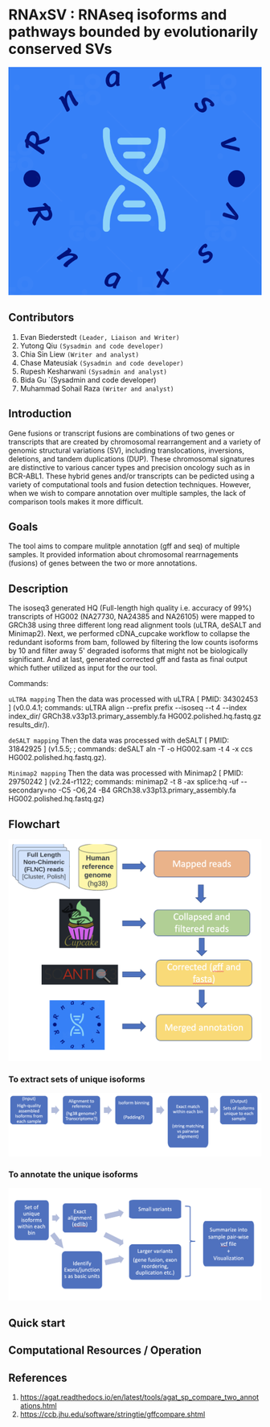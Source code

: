 # RNAxSV : RNAseq isoforms and pathways bounded by evolutionarily conserved SVs

![](images/logo.png)

## Contributors
1. Evan	Biederstedt `(Leader, Liaison and Writer)`
2. Yutong	Qiu `(Sysadmin and code developer)`
3. Chia Sin	Liew `(Writer and analyst)`
4. Chase	Mateusiak `(Sysadmin and code developer)`
5. Rupesh	Kesharwani `(Sysadmin and analyst)`
6. Bida	Gu `(Sysadmin and code developer)
7. Muhammad Sohail Raza `(Writer and analyst)`


## Introduction
Gene fusions or transcript fusions are combinations of two genes or transcripts that are created by chromosomal rearrangement and a variety of genomic structural variations (SV), including translocations, inversions, deletions, and tandem duplications (DUP). These chromosomal signatures are distinctive to various cancer types and precision oncology such as in BCR-ABL1.
These hybrid genes and/or transcripts can be pedicted using a variety of computational tools and fusion detection techniques. However, when we wish to compare annotation over multiple samples, the lack of comparison tools makes it more difficult.

## Goals
The tool aims to compare mulitple annotation (gff and seq) of multiple samples. It provided information about chromosomal rearrnagements (fusions) of genes between the two or more annotations. 

## Description
The isoseq3 generated HQ (Full-length high quality i.e. accuracy of 99%) transcripts of HG002 (NA27730, NA24385 and NA26105) were mapped to GRCh38 using three different long read alignment tools (uLTRA, deSALT and Minimap2). Next, we performed cDNA_cupcake workflow to collapse the redundant isoforms from bam, followed by filtering the low counts isoforms by 10 and filter away 5' degraded isoforms that might not be biologically significant. And at last, generated corrected gff and fasta as final output which futher utilized as input for the our tool.

Commands:

`uLTRA mapping`
Then the data was processed with uLTRA [ PMID: 34302453 ] (v0.0.4.1; commands: uLTRA align --prefix prefix --isoseq --t 4 --index index_dir/ GRCh38.v33p13.primary_assembly.fa HG002.polished.hq.fastq.gz results_dir/).

`deSALT mapping`
Then the data was processed with deSALT [ PMID: 31842925 ] (v1.5.5; ; commands: deSALT aln -T -o HG002.sam -t 4 -x ccs HG002.polished.hq.fastq.gz).

`Minimap2 mapping`
Then the data was processed with Minimap2 [ PMID: 29750242 ] (v2.24-r1122; commands: minimap2 -t 8 -ax splice:hq -uf --secondary=no -C5 -O6,24 -B4 GRCh38.v33p13.primary_assembly.fa HG002.polished.hq.fastq.gz)

## Flowchart
![](images/workflow.png)
### To extract sets of unique isoforms
![](images/workflow_part1.png)
### To annotate the unique isoforms
![](images/workflow_part2.png)

## Quick start


## Computational Resources / Operation


## References
1. https://agat.readthedocs.io/en/latest/tools/agat_sp_compare_two_annotations.html
2. https://ccb.jhu.edu/software/stringtie/gffcompare.shtml


